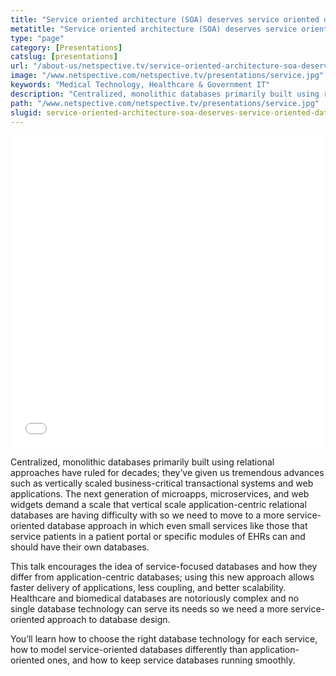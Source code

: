```yaml
---
title: "Service oriented architecture (SOA) deserves service oriented data"
metatitle: "Service oriented architecture (SOA) deserves service oriented data - Netspective"
type: "page"
category: [Presentations]
catslug: [presentations]
url: "/about-us/netspective.tv/service-oriented-architecture-soa-deserves-service-oriented-data/"
image: "/www.netspective.com/netspective.tv/presentations/service.jpg"
keywords: "Medical Technology, Healthcare & Government IT"
description: "Centralized, monolithic databases primarily built using relational approaches have ruled for decades; they’ve given us tremendous advances such as vertically scaled business-critical transactional systems and web applications. The next generation of microapps, microservices, and web widgets demand a scale that vertical scale application-centric relational databases are having difficulty with so we need to move to hellip"
path: "/www.netspective.com/netspective.tv/presentations/service.jpg"
slugid: service-oriented-architecture-soa-deserves-service-oriented-data
---
```


<iframe src="//speakerdeck.com/player/a04b70f009cb0131816d2ee45ae48804" width="100%" height="500" frameborder="0" allowfullscreen="allowfullscreen"></iframe>

Centralized, monolithic databases primarily built using relational approaches have ruled for decades; they’ve given us tremendous advances such as vertically scaled business-critical transactional systems and web applications. The next generation of microapps, microservices, and web widgets demand a scale that vertical scale application-centric relational databases are having difficulty with so we need to move to a more service-oriented database approach in which even small services like those that service patients in a patient portal or specific modules of EHRs can and should have their own databases.

This talk encourages the idea of service-focused databases and how they differ from application-centric databases; using this new approach allows faster delivery of applications, less coupling, and better scalability. Healthcare and biomedical databases are notoriously complex and no single database technology can serve its needs so we need a more service-oriented approach to database design.

You’ll learn how to choose the right database technology for each service, how to model service-oriented databases differently than application-oriented ones, and how to keep service databases running smoothly.

